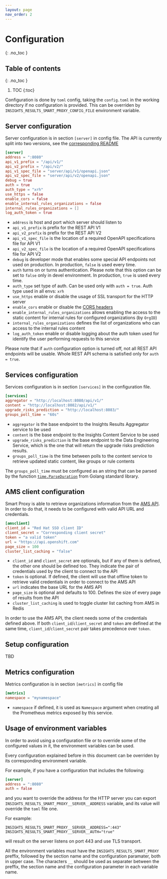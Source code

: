 ```yaml
---
layout: page
nav_order: 2
---
```


# Configuration
{: .no_toc }

## Table of contents
{: .no_toc }

1. TOC
{:toc}

Configuration is done by `toml` config, taking the `config.toml` in the working
directory if no configuration is provided. This can be overriden by
`INSIGHTS_RESULTS_SMART_PROXY_CONFIG_FILE` environment variable.

## Server configuration

Server configuration is in section `[server]` in config file.
The API is currently split into two versions, see the [corresponding README](https://github.com/RedHatInsights/insights-results-smart-proxy/blob/master/server/api/README.md)

```toml
[server]
address = ":8080"
api_v1_prefix = "/api/v1/"
api_v2_prefix = "/api/v2/"
api_v1_spec_file = "server/api/v1/openapi.json"
api_v2_spec_file = "server/api/v2/openapi.json"
debug = true
auth = true
auth_type = "xrh"
use_https = false
enable_cors = false
enable_internal_rules_organizations = false
internal_rules_organizations = []
log_auth_token = true
```

* `address` is host and port which server should listen to
* `api_v1_prefix` is prefix for the REST API V1
* `api_v2_prefix` is prefix for the REST API V2
* `api_v1_spec_file` is the location of a required OpenAPI specifications file for API V1
* `api_v2_spec_file` is the location of a required OpenAPI specifications file for API V2
* `debug` is developer mode that enables some special API endpoints not used on production. In
production, `false` is used every time.
* `auth` turns on or turns authentication. Please note that this option can be set to `false` only
in devel environment. In production, `true` is used every time.
* `auth_type` set type of auth. Can be used only with `auth = true`. Auth type used in all envs: `xrh`
* `use_https` enable or disable the usage of SSL transport for the HTTP server
* `enable_cors` enable or disable the [CORS
  headers](https://developer.mozilla.org/en-US/docs/Web/HTTP/CORS)
* `enable_internal_rules_organizations` allows enabling the access to the static
  content for internal rules for configured organizations (by `OrgID`)
* `internal_rules_organizations` defines the list of organizations who can
  access to the internal rules content
* `log_auth_token` enable or disable logging about the auth token used for
  identify the user performing requests to this service

Please note that if `auth` configuration option is turned off, not all REST API endpoints will be
usable. Whole REST API schema is satisfied only for `auth = true`.

## Services configuration

Services configuration is in section `[services]` in the configuration file.

```toml
[services]
aggregator = "http://localhost:8080/api/v1/"
content = "http://localhost:8082/api/v1/"
upgrade_risks_prediction = "http://localhost:8083/"
groups_poll_time = "60s"
```

* `aggregator` is the base endpoint to the Insights Results Aggregator service
  to be used
* `content` is the base endpoint to the Insights Content Service to be used
* `upgrade_risks_prediction` is the base endpoint to the Data Engineering Service,
  which is the one that will return the upgrade risks prediction results.
* `groups_poll_time` is the time between polls to the content service to
  retrieve updated static content, like groups or rule contents
  
The `groups_poll_time` must be configured as an string that can be parsed by the
function [`time.ParseDuration`](https://golang.org/pkg/time/#ParseDuration) from
Golang standard library.

## AMS client configuration

Smart Proxy is able to retrieve organizations information from the
[AMS API](https://api.openshift.com/?urls.primaryName=Accounts%20management%20service).
In order to do that, it needs to be configured with valid API URL and credentials.

```toml
[amsclient]
client_id = "Red Hat SSO client ID"
client_secret = "Corresponding client secret"
token = "a valid token"
url = "https://api.openshift.com"
page_size = 100
cluster_list_caching = "false"
```

* `client_id` and `client_secret` are optionals, but if any of them is defined, the other one should be
  defined too. They indicate the pair of credentials used by the client to connect to the API
* `token` is optional. If defined, the client will use that offline token to retrieve valid credentials in
  order to connect to the AMS API
* `url` indicates the base URL for the AMS API
* `page_size` is optional and defaults to 100. Defines the size of every page of results from the API
* `cluster_list_caching` is used to toggle cluster list caching from AMS in Redis

In order to use the AMS API, the client needs some of the credentials defined above. If both
`client_id`/`client_secret` and `token` are defined at the same time, `client_id`/`client_secret` pair
takes precedence over `token`.

## Setup configuration

TBD

## Metrics configuration

Metrics configuration is in section `[metrics]` in config file

```toml
[metrics]
namespace = "mynamespace"
```

* `namespace` if defined, it is used as `Namespace` argument when creating all
  the Prometheus metrics exposed by this service.

## Usage of environment variables

In order to avoid using a configuration file or to override some of the
configured values in it, the environment variables can be used.

Every configuration explained before in this document can be overriden by its
corresponding environment variable.

For example, if you have a configuration that includes the following:

```toml
[server]
address = ":8080"
auth = false
```

and you want to override the address for the HTTP server you can export
`INSIGHTS_RESULTS_SMART_PROXY__SERVER__ADDRESS` variable, and its value will
override the `toml` file one.

For example:

```shell
INSIGHTS_RESULTS_SMART_PROXY__SERVER__ADDRESS=":443"
INSIGHTS_RESULTS_SMART_PROXY__SERVER__AUTH="true"
```

will result on the server listens on port 443 and use TLS transport.

All the environment variables must have the `INSIGHTS_RESULTS_SMART_PROXY`
preffix, followed by the section name and the configuration paramater, both in
upper case. The characters `__` should be used as separater between the preffix,
the section name and the configuration parameter in each variable name.




